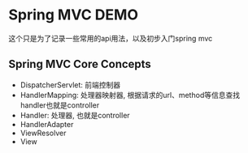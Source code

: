 # Spring MVC DEMO
这个只是为了记录一些常用的api用法，以及初步入门spring mvc
## Spring MVC Core Concepts
* DispatcherServlet: 前端控制器
* HandlerMapping: 处理器映射器, 根据请求的url、method等信息查找handler也就是controller
* Handler: 处理器, 也就是controller
* HandlerAdapter
* ViewResolver
* View


